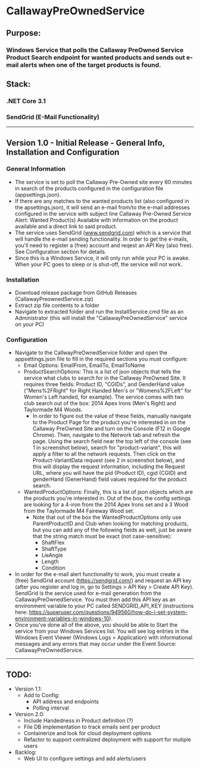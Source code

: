 # CallawayPreOwnedService
## Purpose: 
### Windows Service that polls the Callaway PreOwned Service Product Search endpoint for wanted products and sends out e-mail alerts when one of the target products is found.

## Stack:
### .NET Core 3.1
### SendGrid (E-Mail Functionality)
___
## Version 1.0 - Initial Release - General Info, Installation and Configuration
### General Information
- The service is set to poll the Callaway Pre-Owned site every 60 minutes in search of the products configured in the configuration file (appsettings.json). 
- If there are any matches to the wanted products list (also configured in the apsettings.json), it will send an e-mail from/to the e-mail addresses configured in the service with subject line Callaway Pre-Owned Service Alert: Wanted Product(s) Available with information on the product available and a direct link to said product.
- The service uses SendGrid  (www.sendgrid.com) which is a service that will handle the e-mail sending functionality. In order to get the e-mails, you'll need to register a (free) account and reqest an API Key (also free). See Configuration section for details.
- Since this is a Windows Service, it will only run while your PC is awake. When your PC goes to sleep or is shut-off, the service will not work.
### Installation
- Download release package from GitHub Releases (CallawayPreownedService.zip)
- Extract zip file contents to a folder
- Navigate to extracted folder and run the InstallService.cmd file as an Administrator (this will install the "CallawayPreOwnedService" service on your PC)

### Configuration
- Navigate to the CallwayPreOwnedService folder and open the appsettings.json file  to fill in the required sections you must configure:
   - Email Options: EmailFrom, EmailTo, EmailToName
   - ProductSearchOptions: This is a list of json objects that tells the service what clubs to search for in the Callaway PreOwned Site. It requires three fields: Product ID, "CGIDs", and GenderHand value ("Mens%2FRight" for Right Handed Men's or "Womens%2FLeft" for Women's Left handed, for example). The service comes with two club search out of the box: 2014 Apex Irons (Men's Right) and Taylormade M4 Woods.
      - In order to figure out the value of these fields, manually navigate to the Product Page for the product you're interested in on the Callaway PreOwned Site and turn on the Console (F12 in Google Chrome). Then, navigate to the Network tab and refresh the page. Using the search field near the top left of the console (see 1 in screenshot below), search for "product-variant", this will apply a filter to all the network requests. Then click on the Product-VariantData request (see 2 in screenshot below), and this will display the request information, including the Request URL, where you will have the pid (Product ID), cgid (CGID) and genderHand (GenerHand) field values required for the product search.
   - WantedProductOptions: Finally, this is a list of json objects which are the products you're interested in. Out of the box, the config settings are looking for a 4-iron from the 2014 Apex Irons set and a 3 Wood from the Taylormade M4 Faireway Wood set. 
      - Note that out of the box the WantedProductOptions only use ParentProductID and Club when looking for matching products, but you can add any of the following fields as well, just be aware that the string match must be exact (not case-sensitive):
        - ShaftFlex 
        - ShaftType
        - LieAngle
        - Length
        - Condition
- In order for the e-mail alert functionality to work, you must create a (free) SendGrid account (https://sendgrid.com/) and request an API key (after you register and log in, go to Settings > API Key > Create API Key). SendGrid is the service used for e-mail generation from the CallawayPreOwnedService. You must then add this API key as an environment variable to your PC called SENDGRID_API_KEY (instructions here: https://superuser.com/questions/949560/how-do-i-set-system-environment-variables-in-windows-10).
- Once you've done all of the above, you should be able to Start the service from your Windows Services list. You will see log entries in the Windows Event Viewer (Windows Logs > Application) with informational messages and any errors that may occur under the Event Source: CallawayPreOwnedService. 
___
## TODO:
- Version 1.1:   
   - Add to Config:
      - API address and endpoints
      - Polling interval
- Version 2.0:
   - Include Handedness in Product definition (?)
   - File DB implementation to track emails sent per product
   - Containerize and look for cloud deployment options
   - Refactor to support centralized deployment with support for mutiple users
- Backlog:
   - Web UI to configure settings and add alerts/users


